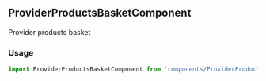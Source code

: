 ## ProviderProductsBasketComponent

Provider products basket

### Usage

```javascript
import ProviderProductsBasketComponent from 'components/ProviderProductsBasketComponent/ProviderProductsBasketComponent.js';
```
